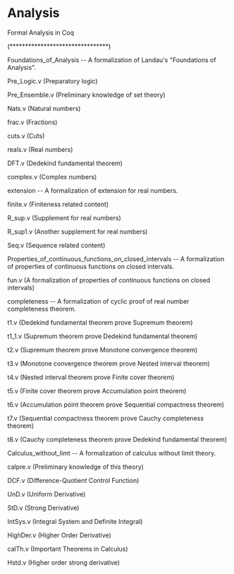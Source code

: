 # Analysis
Formal Analysis in Coq

(********************************)

Foundations_of_Analysis -- A formalization of Landau's "Foundations of Analysis".

Pre_Logic.v  (Preparatory logic)

Pre_Ensemble.v  (Preliminary knowledge of set theory)

Nats.v  (Natural numbers)

frac.v  (Fractions)

cuts.v  (Cuts)

reals.v  (Real numbers)

DFT.v (Dedekind fundamental theorem)

complex.v (Complex numbers)

extension -- A formalization of extension for real numbers.

finite.v (Finiteness related content)

R_sup.v (Supplement for real numbers)

R_sup1.v (Another supplement for real numbers)

Seq.v (Sequence related content)

Properties_of_continuous_functions_on_closed_intervals -- A formalization of properties of continuous functions on closed intervals.

fun.v (A formalization of properties of continuous functions on closed intervals)

completeness -- A formalization of cyclic proof of real number completeness theorem.

t1.v (Dedekind fundamental theorem prove Supremum theorem)

t1_1.v (Supremum theorem prove Dedekind fundamental theorem)

t2.v (Supremum theorem prove Monotone convergence theorem)

t3.v (Monotone convergence theorem prove Nested interval theorem)

t4.v (Nested interval theorem prove Finite cover theorem)

t5.v (Finite cover theorem prove Accumulation point theorem)

t6.v (Accumulation point theorem prove Sequential compactness theorem)

t7.v (Sequential compactness theorem prove Cauchy completeness theorem)

t8.v (Cauchy completeness theorem prove Dedekind fundamental theorem)

Calculus_without_limt -- A formalization of calculus without limit theory.

calpre.v (Preliminary knowledge of this theory)

DCF.v (Difference-Quotient Control Function)

UnD.v (Uniform Derivative)

StD.v (Strong Derivative)

IntSys.v (Integral System and Definite Integral)

HighDer.v (Higher Order Derivative)

calTh.v (Important Theorems in Calculus)

Hstd.v (Higher order strong derivative)



